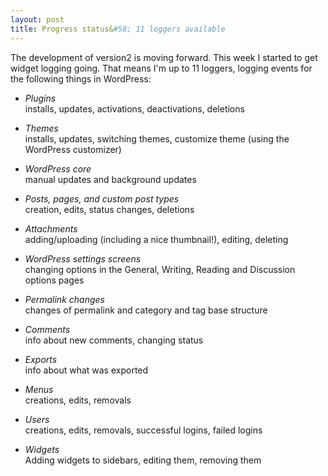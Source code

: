 ```yaml
---
layout: post
title: Progress status&#58; 11 loggers available
---
```


The development of version2 is moving forward. This week I started to get widget logging going. That means I'm up to 11 loggers, logging events for the following things in WordPress:

* _Plugins_  
installs, updates, activations, deactivations, deletions

* _Themes_  
installs, updates, switching themes, customize theme (using the WordPress customizer)

* _WordPress core_  
manual updates and background updates

* _Posts, pages, and custom post types_  
creation, edits, status changes, deletions

* _Attachments_  
adding/uploading (including a nice thumbnail!), editing, deleting

* _WordPress settings screens_  
changing options in the General, Writing, Reading and Discussion options pages

* _Permalink changes_  
changes of permalink and category and tag base structure

* _Comments_  
info about new comments, changing status

* _Exports_   
info about what was exported

* _Menus_  
creations, edits, removals

* _Users_  
creations, edits, removals, successful logins, failed logins

* _Widgets_  
Adding widgets to sidebars, editing them, removing them
